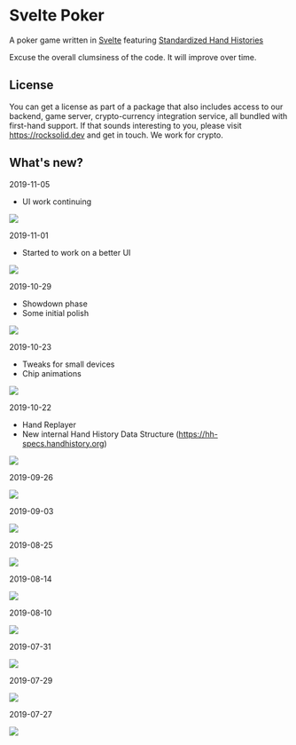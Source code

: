 # Svelte Poker 

A poker game written in [Svelte](https://svelte.dev) featuring [Standardized Hand Histories](https://hh-specs.handhistory.org)

Excuse the overall clumsiness of the code. It will improve over time.

## License

You can get a license as part of a package that also includes access to our backend, game server, crypto-currency integration service, all bundled with first-hand support. If that sounds interesting to you, please visit https://rocksolid.dev and get in touch. We work for crypto.

## What's new?

2019-11-05

- UI work continuing

![](https://i.imgur.com/VsDYY2V.gif)

2019-11-01

- Started to work on a better UI

![](https://i.imgur.com/NWZxD1K.png)

2019-10-29

- Showdown phase
- Some initial polish

![](https://i.imgur.com/feIe9pE.gif)

2019-10-23

- Tweaks for small devices
- Chip animations

![](https://i.imgur.com/jPaUf8l.gif)

2019-10-22

- Hand Replayer
- New internal Hand History Data Structure (https://hh-specs.handhistory.org)

![](https://i.imgur.com/dTCrsZa.gif)


2019-09-26

![](https://i.imgur.com/nSXsl7G.png)


2019-09-03

![](https://i.imgur.com/SDdIFFL.gif)

2019-08-25

![](https://i.imgur.com/VcdFDch.png)

2019-08-14

![](https://i.imgur.com/hH1Q1it.png)

2019-08-10

![](https://i.imgur.com/gGChJZK.png)

2019-07-31

![](https://i.imgur.com/842wRNF.png)

2019-07-29

![](https://i.imgur.com/dsLydcL.png)

2019-07-27

![](https://i.imgur.com/rfNev4u.png)
